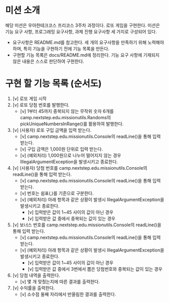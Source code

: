 # 미션 소개
해당 미션은 우아한테크코스 프리코스 3주차 과정이다. 로또 게임을 구현한다.
미션은 기능 요구 사항, 프로그래밍 요구사항, 과제 진행 요구사항 세 가지로 구성되어 있다.
- 요구사항은 README.md를 참고한다.
세 개의 요구사항을 만족하기 위해 노력해야하며, 특히 기능을 구현하기 전에 기능 목록을 만든다.
- 구현할 기능 목록은 docs/README.md에 정리한다.
기능 요구 사항에 기재되지 않은 내용은 스스로 판단하여 구현한다.

# 구현 할 기능 목록 (순서도)
1. [v] 로또 게임 시작
2. [v] 로또 당첨 번호를 발행한다.
    - [v] 1부터 45까지 중복되지 않는 무작위 숫자 6개를 camp.nextstep.edu.missionutils.Randoms의 pickUniqueNumbersInRange()를 활용하여 발행한다.
3. [v] (사용자) 로또 구입 금액을 입력 받는다.
    - [v] camp.nextstep.edu.missionutils.Console의 readLine()을 통해 입력 받는다.
    - [v] 구입 금액은 1,000원 단위로 입력 받는다.
    - [v] (예외처리) 1,000원으로 나누어 떨어지지 않는 경우 IllegalArgumentException을 발생시키고 종료한다.
4. [v] (사용자) 당첨 번호를 camp.nextstep.edu.missionutils.Console의 readLine()을 통해 입력 받는다.
    - [v] camp.nextstep.edu.missionutils.Console의 readLine()을 통해 입력 받는다.
    - [v] 번호는 쉼표(,)를 기준으로 구분한다.
    - [v] (예외처리) 아래 항목과 같은 상황이 발생시 IllegalArgumentException을 발생시키고 종료한다.
        - [v] 입력받은 값이 1~45 사이의 값이 아닌 경우
        - [v] 입력받은 값 중에서 중복되는 값이 있는 경우
5. [v] 보너스 번호를 camp.nextstep.edu.missionutils.Console의 readLine()을 통해 입력 받는다.
    - [v] camp.nextstep.edu.missionutils.Console의 readLine()을 통해 입력 받는다.
    - [v] (예외처리) 아래 항목과 같은 상황이 발생시 IllegalArgumentException을 발생시키고 종료한다.
        - [v] 입력받은 값이 1~45 사이의 값이 아닌 경우
        - [v] 입력받은 값 중에서 3번에서 뽑은 당첨번호와 중복되는 값이 있는 경우
6. [v] 당첨 내역을 출력한다.
    - [v] 몇 개 맞췄는지에 따른 결과를 출력한다.
7. [v] 수익률을 출력한다.
    - [v] 소수점 둘째 자리에서 반올림한 결과를 출력한다.